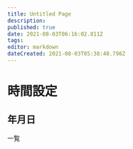 ```yaml
---
title: Untitled Page
description: 
published: true
date: 2021-08-03T06:16:02.811Z
tags: 
editor: markdown
dateCreated: 2021-08-03T05:38:40.798Z
---
```


# 時間設定
## 年月日
一覧